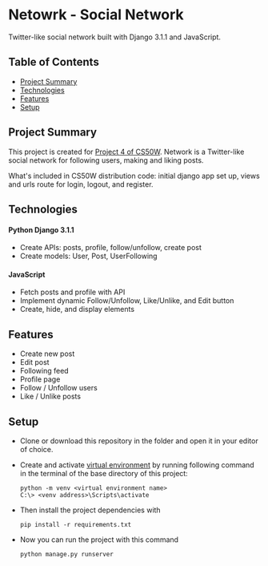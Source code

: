 # Netowrk - Social Network
Twitter-like social network built with Django 3.1.1 and JavaScript.


## Table of Contents
- [Project Summary](#project-summary)
- [Technologies](#technologies)
- [Features](#features)
- [Setup](#setup)


## Project Summary
This project is created for [Project 4 of CS50W](https://cs50.harvard.edu/web/2020/projects/4/network/). Network is a Twitter-like social network for following users, making and liking posts.

What's included in CS50W distribution code: initial django app set up, views and urls route for login, logout, and register. 


## Technologies 
#### Python Django 3.1.1
- Create APIs: posts, profile, follow/unfollow, create post
- Create models: User, Post, UserFollowing

#### JavaScript
- Fetch posts and profile with API
- Implement dynamic Follow/Unfollow, Like/Unlike, and Edit button 
- Create, hide, and display elements 

## Features 
- Create new post
- Edit post  
- Following feed
- Profile page
- Follow / Unfollow users
- Like / Unlike posts



## Setup 
- Clone or download this repository in the folder and open it in your editor of choice.
- Create and activate [virtual environment](https://docs.python.org/3.9/library/venv.html) by running following command in the terminal of the base directory of this project:

    ```
    python -m venv <virtual environment name>
    C:\> <venv address>\Scripts\activate
    ```

- Then install the project dependencies with
    ```
    pip install -r requirements.txt
    ```
- Now you can run the project with this command
    ```
    python manage.py runserver

    ```

